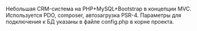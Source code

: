 Небольшая CRM-система на PHP+MySQL+Bootstrap в концепции MVC. Используется PDO, composer, автозагрузка PSR-4. Параметры для подключения к БД указаны в файле config.php в корне проекта.
